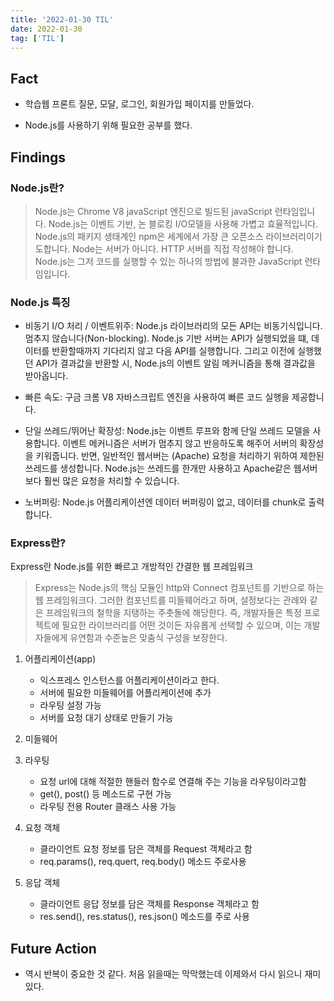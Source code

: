 ```yaml
---
title: '2022-01-30 TIL'
date: 2022-01-30
tag: ['TIL']
---
```


## Fact

- 학습웹 프론트 질문, 모달, 로그인, 회원가입 페이지를 만들었다.

- Node.js를 사용하기 위해 필요한 공부를 했다.

## Findings

### Node.js란?

<Blockquote>
Node.js는 Chrome V8 javaScript 엔진으로 빌드된 javaScript 런타임입니다. Node.js는 이벤트 기반, 논 블로킹 I/O모델을 사용해 가볍고 효율적입니다. Node.js의 패키지 생태계인 npm은 세계에서 가장 큰 오픈소스 라이브러리이기도합니다. Node는 서버가 아니다. HTTP 서버를 직접 작성해야 합니다. Node.js는 그저 코드를 실행할 수 있는 하나의 방법에 불과한 JavaScript 런타임입니다.
</Blockquote>

### Node.js 특징

- 비동기 I/O 처리 / 이벤트위주: Node.js 라이브러리의 모든 API는 비동기식입니다. 멈추지 않습니다(Non-blocking). Node.js 기반 서버는 API가 실행되었을 떄, 데이터를 반환할때까지 기다리지 않고 다음 API를 실행합니다. 그리고 이전에 실행했던 API가 결과값을 반환할 시, Node.js의 이벤트 알림 메커니즘을 통해 결과값을 받아옵니다.

- 빠른 속도: 구금 크롬 V8 자바스크립트 엔진을 사용하여 빠른 코드 실행을 제공합니다.
- 단일 쓰레드/뛰어난 확장성: Node.js는 이벤트 루프와 함께 단일 쓰레드 모델을 사용합니다. 이벤트 메커니즘은 서버가 멈추지 않고 반응하도록 해주어 서버의 확장성을 키워줍니다. 반면, 일반적인 웹서버는 (Apache) 요청을 처리하기 위하여 제한된 쓰레드를 생성합니다. Node.js는 쓰레드를 한개만 사용하고 Apache같은 웹서버보다 훨씬 많은 요청을 처리할 수 있습니다.
- 노버퍼링: Node.js 어플리케이션엔 데이터 버퍼링이 없고, 데이터를 chunk로 출력합니다.

### Express란?

Express란 Node.js를 위한 빠르고 개방적인 간결한 웹 프레임워크

<Blockquote>
Express는 Node.js의 핵심 모듈인 http와 Connect 컴포넌트를 기반으로 하는 웹 프레임워크다. 그러한 컴포넌트를 미들웨어라고 하며, 설정보다는 관례와 같은 프레임워크의 철학을 지탱하는 주춧돌에 해당한다. 즉, 개발자들은 특정 프로젝트에 필요한 라이브러리를 어떤 것이든 자유롭게 선택할 수 있으며, 이는 개발자들에게 유연함과 수준높은 맞춤식 구성을 보장한다.
</Blockquote>

1. 어플리케이션(app)
   - 익스프레스 인스턴스를 어플리케이션이라고 한다.
   - 서버에 필요한 미들웨어를 어플리케이션에 추가
   - 라우팅 설정 가능
   - 서버를 요청 대기 상태로 만들기 가능
2. 미들웨어

3. 라우팅
   - 요청 url에 대해 적절한 핸들러 함수로 연결해 주는 기능을 라우팅이라고함
   - get(), post() 등 메소드로 구현 가능
   - 라우팅 전용 Router 클래스 사용 가능
4. 요청 객체
   - 클라이언트 요청 정보를 담은 객체를 Request 객체라고 함
   - req.params(), req.quert, req.body() 메소드 주로사용
5. 응답 객체
   - 클라이언트 응답 정보를 담은 객체를 Response 객체라고 함
   - res.send(), res.status(), res.json() 메소드를 주로 사용

## Future Action

- 역시 반복이 중요한 것 같다. 처음 읽을때는 막막했는데 이제와서 다시 읽으니 재미있다.
